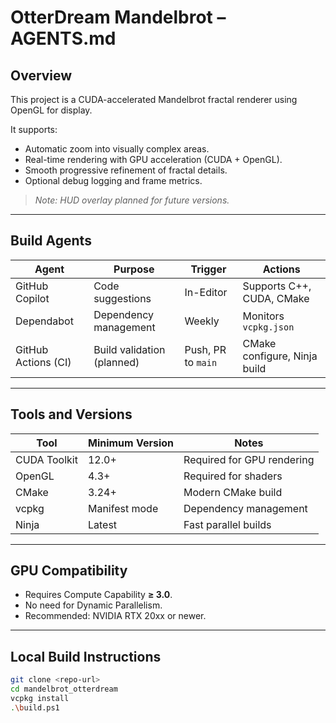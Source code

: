 # OtterDream Mandelbrot – AGENTS.md

## Overview

This project is a CUDA-accelerated Mandelbrot fractal renderer using OpenGL for display.

It supports:
- Automatic zoom into visually complex areas.
- Real-time rendering with GPU acceleration (CUDA + OpenGL).
- Smooth progressive refinement of fractal details.
- Optional debug logging and frame metrics.

> *Note: HUD overlay planned for future versions.*

---

## Build Agents

| Agent               | Purpose                           | Trigger             | Actions                       |
|---------------------|-----------------------------------|---------------------|-------------------------------|
| GitHub Copilot       | Code suggestions                 | In-Editor           | Supports C++, CUDA, CMake     |
| Dependabot          | Dependency management             | Weekly              | Monitors `vcpkg.json`         |
| GitHub Actions (CI)  | Build validation (planned)        | Push, PR to `main`  | CMake configure, Ninja build  |

---

## Tools and Versions

| Tool            | Minimum Version | Notes                      |
|-----------------|-----------------|----------------------------|
| CUDA Toolkit    | 12.0+            | Required for GPU rendering |
| OpenGL          | 4.3+             | Required for shaders       |
| CMake           | 3.24+            | Modern CMake build         |
| vcpkg           | Manifest mode    | Dependency management      |
| Ninja           | Latest           | Fast parallel builds       |

---

## GPU Compatibility

- Requires Compute Capability **≥ 3.0**.
- No need for Dynamic Parallelism.
- Recommended: NVIDIA RTX 20xx or newer.

---

## Local Build Instructions

```bash
git clone <repo-url>
cd mandelbrot_otterdream
vcpkg install
.\build.ps1
